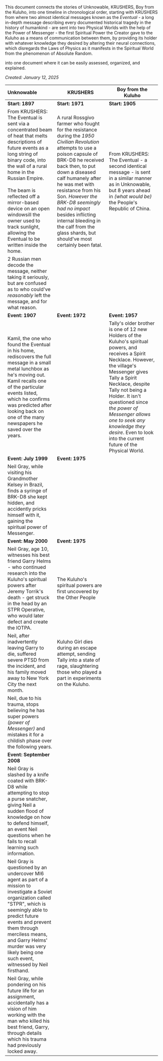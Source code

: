 This document connects the stories of Unknowable, KRUSHERS, Boy from the Kuluho, into one timeline in chronological order, starting with KRUSHERS from where two almost identical messages known as the _Eventual_ - a long in-depth message describing every documented historical tragedy in the history of humankind - are sent into two Physical Worlds with the help of the Power of Messenger - the first Spiritual Power the Creator gave to the Kuluho as a means of communication between them, by providing its holder with whatever knowledge they desired by altering their neural connections, which disregards the Laws of Physics as it manifests in the Spiritual World from the phenomenon of Absolute Random.




into one document where it can be easily assessed, organized, and explained.

_Created: January 12, 2025_

| Unknowable                                                                                                                                                                                                                                                                                                                                                             | KRUSHERS                                                                                                                                                                                                                                                                                                                                                                                                        | Boy from the Kuluho                                                                                                                                                                                                                                                                                                                                                             |
| :--------------------------------------------------------------------------------------------------------------------------------------------------------------------------------------------------------------------------------------------------------------------------------------------------------------------------------------------------------------------- | --------------------------------------------------------------------------------------------------------------------------------------------------------------------------------------------------------------------------------------------------------------------------------------------------------------------------------------------------------------------------------------------------------------- | ------------------------------------------------------------------------------------------------------------------------------------------------------------------------------------------------------------------------------------------------------------------------------------------------------------------------------------------------------------------------------- |
| **Start: 1897**                                                                                                                                                                                                                                                                                                                                                        | **Start: 1971**                                                                                                                                                                                                                                                                                                                                                                                                 | **Start: 1905**                                                                                                                                                                                                                                                                                                                                                                 |
| From KRUSHERS: The Eventual is sent via a concentrated beam of heat that melts descriptions of future events as a long string of binary code, into the wall of a rural home in the Russian Empire.<br><br>The beam is reflected off a mirror-based device on an open windowsill the owner used to track sunlight, allowing the Eventual to be written inside the home. | A rural Rossgivo farmer who fought for the resistance during the _1950 Civilian Revolution_ attempts to use a poison capsule of BRK-D8 he received back then, to put down a diseased calf humanely after he was met with resistance from his Son. _However the BRK-D8 seemingly had no impact_ besides inflicting internal bleeding in the calf from the glass shards, but should've most certainly been fatal. | From KRUSHERS: The Eventual - a second identical message - is sent in a similar manner as in Unknowable, but 8 years ahead in _(what would be)_ the People's Republic of China.                                                                                                                                                                                                 |
| 2 Russian men decode the message, neither taking it seriously, but are confused as to who could've _reasonably_ left the message, and for what reason.                                                                                                                                                                                                                 |                                                                                                                                                                                                                                                                                                                                                                                                                 |                                                                                                                                                                                                                                                                                                                                                                                 |
| **Event: 1907**                                                                                                                                                                                                                                                                                                                                                        | **Event: 1972**                                                                                                                                                                                                                                                                                                                                                                                                 | **Event: 1957**                                                                                                                                                                                                                                                                                                                                                                 |
| Kamil, the one who found the Eventual in his home, rediscovers the full message in a small metal lunchbox as he's moving out. Kamil recalls one of the particular events listed, which he confirms was predicted after looking back on one of the many newspapers he saved over the years.                                                                             |                                                                                                                                                                                                                                                                                                                                                                                                                 | Tally's older brother is one of 12 new Holders of the Kuluho's spiritual powers, and receives a Spirit Necklace. However, the village's Messenger gives Tally a Spirit Necklace, despite Tally not being a Holder. It isn't questioned since _the power of Messenger allows one to seek any knowledge they desire_. Even to look into the current future of the Physical World. |
| **Event: July 1999**                                                                                                                                                                                                                                                                                                                                                   | **Event: 1975**                                                                                                                                                                                                                                                                                                                                                                                                 |                                                                                                                                                                                                                                                                                                                                                                                 |
| Neil Gray, while visiting his Grandmother Kelsey in Brazil, finds a syringe of BRK-D8 she kept hidden, and accidently pricks himself with it, gaining the spiritual power of Messenger.                                                                                                                                                                                |                                                                                                                                                                                                                                                                                                                                                                                                                 |                                                                                                                                                                                                                                                                                                                                                                                 |
| **Event: May 2000**                                                                                                                                                                                                                                                                                                                                                    | **Event: 1975**                                                                                                                                                                                                                                                                                                                                                                                                 |                                                                                                                                                                                                                                                                                                                                                                                 |
| Neil Gray, age 10, witnesses his best friend Garry Helms - who continued research into the Kuluho's spiritual powers after Jeremy Torrik's death - get struck in the head by an STPR Operative, who would later defect and create the IOTPA.                                                                                                                           | The Kuluho's spiritual powers are first uncovered by the Other People                                                                                                                                                                                                                                                                                                                                           |                                                                                                                                                                                                                                                                                                                                                                                 |
| Neil, after inadvertently leaving Garry to die, suffered severe PTSD from the incident, and his family moved away to New York City the next month.                                                                                                                                                                                                                     | Kuluho Girl dies during an escape attempt, sending Tally into a state of rage, slaughtering those who played a part in experiments on the Kuluho.                                                                                                                                                                                                                                                               |                                                                                                                                                                                                                                                                                                                                                                                 |
| Neil, due to his trauma, stops believing he has super powers _(power of Messenger)_ and mistakes it for a childish phase over the following years.                                                                                                                                                                                                                     |                                                                                                                                                                                                                                                                                                                                                                                                                 |                                                                                                                                                                                                                                                                                                                                                                                 |
| **Event: September 2008**                                                                                                                                                                                                                                                                                                                                              |                                                                                                                                                                                                                                                                                                                                                                                                                 |                                                                                                                                                                                                                                                                                                                                                                                 |
| Neil Gray is slashed by a knife coated with BRK-D8 while attempting to stop a purse snatcher, giving Neil a sudden flood of knowledge on how to defend himself, an event Neil questions when he fails to recall learning such information.                                                                                                                             |                                                                                                                                                                                                                                                                                                                                                                                                                 |                                                                                                                                                                                                                                                                                                                                                                                 |
| Neil Gray is questioned by an undercover MI6 agent as part of a mission to investigate a Soviet organization called "STPR", which is seemingly able to predict future events and prevent them through merciless means, and Garry Helms' murder was very likely being one such event, witnessed by Neil firsthand.                                                      |                                                                                                                                                                                                                                                                                                                                                                                                                 |                                                                                                                                                                                                                                                                                                                                                                                 |
| Neil Gray, while pondering on his future life for an assignment, accidentally has a vision of him working with the man who killed his best friend, Garry, through details which his trauma had previously locked away.                                                                                                                                                 |                                                                                                                                                                                                                                                                                                                                                                                                                 |                                                                                                                                                                                                                                                                                                                                                                                 |
